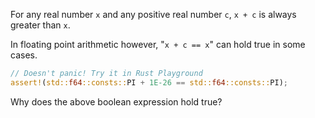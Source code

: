 For any real number `x` and any positive real number `c`, `x + c` is always greater than `x`.

In floating point arithmetic however, "`x + c == x`" can hold true in some cases.
```rust
// Doesn't panic! Try it in Rust Playground
assert!(std::f64::consts::PI + 1E-26 == std::f64::consts::PI);
```

Why does the above boolean expression hold true?
